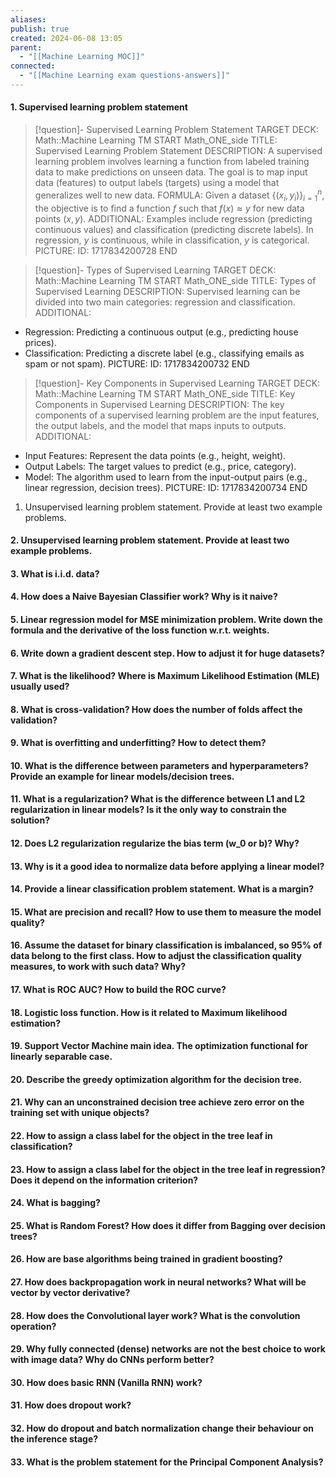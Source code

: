 ```yaml
---
aliases: 
publish: true
created: 2024-06-08 13:05
parent:
  - "[[Machine Learning MOC]]"
connected:
  - "[[Machine Learning exam questions-answers]]"
---
```


#### 1. Supervised learning problem statement
> [!question]- Supervised Learning Problem Statement
TARGET DECK: Math::Machine Learning TM
START
Math_ONE_side
TITLE: Supervised Learning Problem Statement
DESCRIPTION: 
A supervised learning problem involves learning a function from labeled training data to make predictions on unseen data. The goal is to map input data (features) to output labels (targets) using a model that generalizes well to new data.
FORMULA: 
Given a dataset $\{(x_i, y_i)\}_{i=1}^n$, the objective is to find a function $f$ such that $f(x) \approx y$ for new data points $(x, y)$.
ADDITIONAL:
Examples include regression (predicting continuous values) and classification (predicting discrete labels). In regression, $y$ is continuous, while in classification, $y$ is categorical. 
PICTURE:
ID: 1717834200728
END

> [!question]- Types of Supervised Learning
TARGET DECK: Math::Machine Learning TM
START
Math_ONE_side
TITLE: Types of Supervised Learning
DESCRIPTION: 
Supervised learning can be divided into two main categories: regression and classification. 
ADDITIONAL:
- Regression: Predicting a continuous output (e.g., predicting house prices).
- Classification: Predicting a discrete label (e.g., classifying emails as spam or not spam).
PICTURE:
ID: 1717834200732
END

> [!question]- Key Components in Supervised Learning
TARGET DECK: Math::Machine Learning TM
START
Math_ONE_side
TITLE: Key Components in Supervised Learning
DESCRIPTION: 
The key components of a supervised learning problem are the input features, the output labels, and the model that maps inputs to outputs. 
ADDITIONAL:
- Input Features: Represent the data points (e.g., height, weight).
- Output Labels: The target values to predict (e.g., price, category).
- Model: The algorithm used to learn from the input-output pairs (e.g., linear regression, decision trees).
PICTURE:
ID: 1717834200734
END


1. Unsupervised learning problem statement. Provide at least two example problems.
#### 2. Unsupervised learning problem statement. Provide at least two example problems.



#### 3. What is i.i.d. data?
#### 4. How does a Naive Bayesian Classifier work? Why is it naive?
#### 5. Linear regression model for MSE minimization problem. Write down the formula and the derivative of the loss function w.r.t. weights.
#### 6. Write down a gradient descent step. How to adjust it for huge datasets?
#### 7. What is the likelihood? Where is Maximum Likelihood Estimation (MLE) usually used?
#### 8. What is cross-validation? How does the number of folds affect the validation?
#### 9. What is overfitting and underfitting? How to detect them?
#### 10. What is the difference between parameters and hyperparameters? Provide an example for linear models/decision trees.
#### 11. What is a regularization? What is the difference between L1 and L2 regularization in linear models? Is it the only way to constrain the solution?
#### 12. Does L2 regularization regularize the bias term (w_0 or b)? Why?
#### 13. Why is it a good idea to normalize data before applying a linear model?
#### 14. Provide a linear classification problem statement. What is a margin?
#### 15. What are precision and recall? How to use them to measure the model quality?
#### 16. Assume the dataset for binary classification is imbalanced, so 95% of data belong to the first class. How to adjust the classification quality measures, to work with such data? Why?
#### 17. What is ROC AUC? How to build the ROC curve?
#### 18. Logistic loss function. How is it related to Maximum likelihood estimation?
#### 19. Support Vector Machine main idea. The optimization functional for linearly separable case.
#### 20. Describe the greedy optimization algorithm for the decision tree.
#### 21. Why can an unconstrained decision tree achieve zero error on the training set with unique objects?
#### 22. How to assign a class label for the object in the tree leaf in classification?
#### 23. How to assign a class label for the object in the tree leaf in regression? Does it depend on the information criterion?
#### 24. What is bagging?
#### 25. What is Random Forest? How does it differ from Bagging over decision trees?
#### 26. How are base algorithms being trained in gradient boosting?
#### 27. How does backpropagation work in neural networks? What will be vector by vector derivative?
#### 28. How does the Convolutional layer work? What is the convolution operation?
#### 29. Why fully connected (dense) networks are not the best choice to work with image data? Why do CNNs perform better?
#### 30. How does basic RNN (Vanilla RNN) work?
#### 31. How does dropout work?
#### 32. How do dropout and batch normalization change their behaviour on the inference stage?
#### 33. What is the problem statement for the Principal Component Analysis?